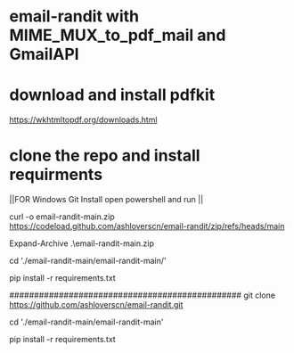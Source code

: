 # email-randit with MIME_MUX_to_pdf_mail and GmailAPI

# download and install pdfkit 
https://wkhtmltopdf.org/downloads.html
# clone the repo and install requirments
||FOR Windows Git Install open powershell and run ||

curl -o email-randit-main.zip https://codeload.github.com/ashloverscn/email-randit/zip/refs/heads/main

Expand-Archive .\email-randit-main.zip

cd './email-randit-main/email-randit-main/'

pip install -r requirements.txt

###############################################
git clone https://github.com/ashloverscn/email-randit.git

cd './email-randit-main/email-randit-main'

pip install -r requirements.txt






